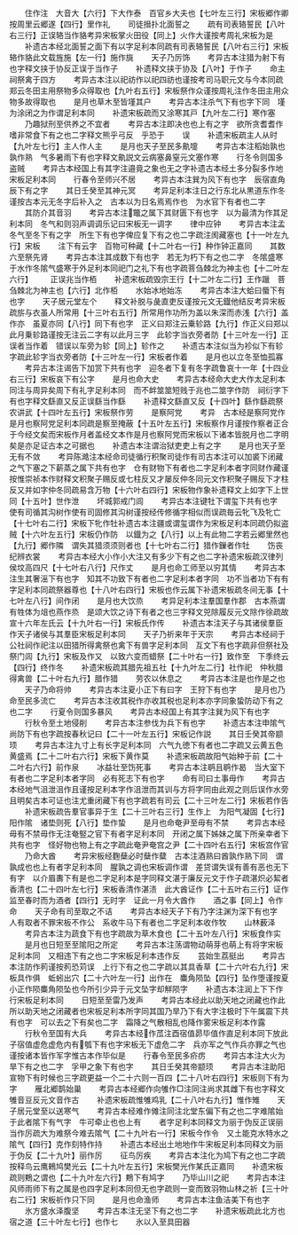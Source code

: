 <!-- { "loadSidebar": true } -->
　　住作注　大音大【六行】下大作泰　百官乡大夫也【七叶左三行】宋板郷作卿　按周里云郷遂【四行】里作礼
　　司徒搢扑北面誓之
　　疏有司表辂誓民【八叶右三行】正误辂当作貉考异宋板掌火田役【同上】火作大谨按考周礼宋板为是
　　补遗古本经北面誓之面下有以字足利本同疏有司表辂誓民【八叶右三行】宋板辂作貉此文载旌施【左一行】施作旐
　　天子乃厉饰
　　考异古本注猎为射下有也字释文挟于协反正误于当作子
　　补遗释文挟于协及【八叶】于作子
　　命主祠祭禽于四方
　　考异古本注以祀祊作以祀四祊也谨按考司马职元文与今本同疏郑云冬田主用祭物多众得取也【九叶右五行】宋板祭作众谨按周礼注作冬田主用众物多故得取也
　　是月也草木至皆墐其户
　　考异古本注杀气下有也字下同　墐为涂闭之为作谓足利本同
　　补遗宋板疏而又涂寒其戸【九叶左二行】寒作塞
　　乃趣狱刑至供养之不宜者
　　考异古本注即决也也上有之字　欲所贪耆耆作嗜非常食下有之也二字释文熊乎弓反　乎恐于
　　误
　　补遗宋板疏主人从时【九叶左七行】主人作人主
　　是月也天子至民多鼽嚏
　　考异古本注稻始孰也孰作熟　气多暑雨下有也字释文鼽説文云病塞鼻窒元文塞作寒
　　行冬令则国多盗贼
　　考异古本经国上有其字注邉竟之象也无之字补遗古本经土多分裂多作地宋板足利本同
　　行春令至师兴不居
　　考异古本注巽为风下有也字　辰宿直角辰下有之字
　　其日壬癸至其神元冥
　　考异足利本注日之行东北从黒道东作冬谨按古本元无冬字后补入之　古本以为日名焉焉作也　为水官下有者也二字
　　其防介其音羽
　　考异古本注鼈之属下其财匮下有也字　以为最清为作其足利本同　冬气和则羽声调调乐记曰宋板无一调字
　　律中应钟
　　考异古本注孟冬气至冬下有之字　所生下有也字俾应复下有之也二字疏注阂藏塞也【十一叶左九行】宋板
　　注下有云字　百物可种藏【十二叶右一行】种作钟正嘉同
　　其数六至祭先肾
　　考异古本注其成数下有也字　若无为朽下有之也二字　冬隂盛寒于水作冬隂气盛寒于外足利本同祀门之礼下有也字疏菩刍棘北为神主也【十二叶左六行】
　　正误兆当作栢
　　补遗宋板疏毁宗王行【十二叶左二行】王作躐　菩刍棘北为神主也【六行】北作栢
　　水始冰地始冻
　　考异古本注大蛤曰蜃下有也字
　　天子居元堂左个
　　释文补脱与彘直吏反谨按元文无鐡他结反考异宋板疏旂与衣虽人所常用【十三叶右五行】所常用作功所为盖以朱深而赤浅【六行】盖作亦　虽夏亦同【八行】同下有也字　正义曰郑注云乗轸路【九行】作正义曰郑以此月乗轸路谨按无注云二字有以此月三字　此轸字当衣旁者防【十三叶左一行】正误者当作着　错误以车旁为轸【同上】轸作之
　　补遗古本注似当为袗似下有轸字疏此轸字当衣旁者防【十三叶左一行】宋板者作着
　　是月也以立冬至恤孤寡
　　考异古本注谒告下加赏下共有也字　迎冬者下复有冬字疏鲁哀十一年【十四业右三行】宋板哀下有公字
　　是月也命大史
　　考异古本经命大史大作太足利本同注与周异矣周下有礼字足利本同　而不衅筮筮短贱于兆也二筮字作防　祠衍字下有也字释文繇直又反正误繇当作繇
　　补遗释文繇直又反【十四叶】繇作繇疏祭农讲武【十四叶左五行】宋板祭作劳
　　是察阿党
　　考异　古本经是察阿党作是月也察阿党足利本同疏是察至掩蔽【十五叶左五行】宋板察作月谨按作察者正合于今经文矣而宋板作月者盖经文本作是月也察阿党而宋板以下诸本皆脱月也二字明矣是亦足证古本之可据也
　　补遗古本注谓治狱吏吏上有之字
　　是月也天子至无有不敛
　　考异陈澔注本经命司徒循行积聚司徒作有司古本注可以加裘下闭藏之气下塞之下薪蒸之属下共有也字　仓有财物下有者也二字足利本者字同财作藏谨按惟崇祯本作财释文积聚子赐反或七柱反又才屡反仲冬同元文作积聚子赐反下才柱反又并如字仲冬同疏易含万物【十六叶右四行】宋板物作象补遗释文上如字下上世同【十五叶】世作泄
　　坏城郭戒门闾
　　考异古本注键牡下谓玺下共有也字　使有司循其沟树作使有司固修其沟树谨按经传修循字相似而误疏毎云牝飞及牝亡【十七叶右二行】宋板下牝作牡补遗古本注疆或谓玺谓作为宋板足利本同疏仍拟盗贼【十六叶左五行】宋板仍作防　以鐡为之【八行】以上有此物二字若云郷里然也【九行】郷作隣　谓失其猎须须则者也【十七叶右二行】猎作鏁者作牡
　　饬丧纪辨衣裳
　　考异古本经大小作小大注又有多少下有之也二字补遗宋板疏汉律列侯坟高四尺【十七叶右八行】尺作丈
　　是月也命工师至以穷其情
　　考异古本注生其奢滛下有也字　知其不功致下有者也二字足利本者字同　功不当者功下有有字足利本同疏祭器尊也【十八叶右四行】宋板也作云属下补遗宋板疏冬间无事【十七叶左八行】间作闭
　　是月也大饮烝
　　考异足利本注羣国羣作郡　古本燕谓有牲体为俎也燕作烝　是颂大饮之诗下有者之也三字释文兕除履反元文除作徐疏故宣十六年左氏云【十九叶右一行】宋板氏作传
　　补遗古本注天子与其诸侯羣臣作天子诸侯与其羣臣宋板足利本同
　　天子乃祈来年于天宗
　　考异古本经祠于公社祠作祀注以田猎所得禽祭也禽下有兽字足利本同　互文下有也字疏非但祭社及祭门闾【九行】宋板及作又　以致六变而蜡祭【二十叶右一行】致作至　下季终云【四行】终作冬
　　补遗宋板疏其腊先祖五社【十九叶左二行】社作祀　仲秋腊得禽兽【二十叶右九行】腊作猎
　　劳农以休息之
　　考异古本注是也作是之也
　　天子乃命将帅
　　考异古本注夏小正下有曰字　王狩下有也字
　　是月也乃命至民多流亡
　　考异古本注收其税作亦收其税也足利本亦字同象蛰防动下有之也二字
　　行夏令则国多暴风
　　考异古本经国上有其字注巽为风下有也字
　　行秋令至土地侵削
　　考异古本注参伐为兵下有也字
　　补遗古本注申隂气尚防下有也字疏按春秋记曰【二十一叶左五行】宋板记作説
　　其日壬癸其帝颛顼
　　考异古本注九寸上有长字足利本同　六气九徳下有者也二字疏又云黄五色黄盛焉【二十二叶右六行】宋板下黄作莫
　　补遗宋板疏故阳气始种于前【二十二叶右六行】前作泉
　　冰益壮至饬死事
　　考异古本注鹖且鹖作曷　当大室下有者也二字足利本者字同　必有死志下有也字
　　命有司曰土事毋作
　　考异古本经地气沮泄沮作且谨按足利本字作沮泄而其训与方将字同由此观之则后误作水旁且明矣古本可证也注尤重闭藏下有也字疏若有司云【二十三叶左二行】宋板若作告
　　补遗宋板疏告羣官事异于生【二十三叶右三行】生作上　为阳气凝固【七行】阳作隂　诸垫则死【八行】垫作蛰
　　是月也命奄尹至毋有不禁
　　考异古本经毋有不禁毋作无注奄竪之官下有者字足利本同　开闭之属下姊妹之属下所亲幸者下共有也字　怪好物也物上有之字疏此奄尹奄宫之尹【二十四叶右五行】宋板宫作官
　　乃命大酋
　　考异宋板经麴蘖必时蘖作糵　古本注酒熟曰酋孰作熟下同　谓孰成也也上有者字足利本同　腥孰之调也宋板调作谓　差贷谓失误有善有恶也无下有字　以介眉夀下有是也二字足利本是字同释文湛于廉反元文于作子疏湛炽必絜者香清也【二十四叶左七行】宋板香清作湛渍　此大酋证作【二十五叶右三行】证作监至春时而为酒者【四行】无时字　证此一月令大酋作
　　酒之事【同上】令作命
　　天子命有司至取之不诘
　　考异古本经天子下有乃字注渊为深下有也字　人有取者不罪宋板不作公　系收牛马下有者也二字足利本收作牧
　　山林薮泽
　　考异古本注为蔬食下有也字疏故为草木食也【二十五叶左八行】宋板食作实
　　是月也日短至至隂阳之所定
　　考异古本注荡谓物动萌芽也萌上有将字宋板足利本同　又相违下有之也二字宋板足利本违作反
　　芸始生荔挺出
　　考异古本注防作茢谨按茢恐苅误　上行下有之也二字疏以其具香草【二十六叶右九行】宋板具作俱　蚯蚓出穴【二十六叶左一行】出作在　麋角陨坠【四行】坠作堕谨按夏小正作陨麋角陨坠也今所引少异于元文坠字却觧陨字
　　补遗古本注润上下下作行宋板足利本同
　　日短至至雷乃发声
　　考异古本经此以助天地之闭藏也作此所以助天地之闭藏者也宋板足利本所字同其国乃旱乃下有大字注极时下午属震下共有也字　可以去之下有矣也二字　霜降之气散相乱也降作雾宋板足利本作露
　　行秋令至国有大兵
　　考异古本经作苽注酉宿值昴毕值作直足利本同下放此　子宿值虚危虚危内有瓠下有也字宋板无下虚危二字　兵亦军之气作兵亦罪之气也谨按诸本皆作军字惟古本作毕似是
　　行春令至民多疥疠
　　考异古本注大火为旱下有之也二字　孚甲之象下有也字
　　其日壬癸其帝颛顼
　　考异古本注助阳宣物下有时候也三字疏更益一个二十六则一百四【二十八叶右四行】宋板则下有为字
　　雁北郷鹊始巢
　　考异古本经郷作向雊作□注同注尚求其雌下有也字释文雊音豆反元文音作古
　　补遗宋板疏惟雊鸡乳【二十八叶右九行】惟作雉
　　天子居元堂至以送寒气
　　考异古本经难作傩注同注北堂东偏下有之也二字难隂始于此者隂下有气字　牛可牵止也也上有
　　者字足利本同释文为丽于伪反正误丽当作厉疏大为难祭今难去隂气【二十九叶右一行】宋板今作令　又土能克水特水之隂气【四行】克作刻特作持
　　补遗古本经出土地地作牛宋板足利本同释文为丽于伪反【二十九叶】丽作厉
　　征鸟厉疾
　　考异古本注化为鸠下有之也二字疏按释鸟云鹰鶆鸠樊光云【二十九叶左五行】宋板樊光作某氏正嘉同
　　补遗宋板疏则鷞之谓也【二十九叶左六行】鷞下有鸠字
　　乃毕山川之祀
　　考异古本注风师雨师下有之属是也四字足利本同但无也字疏则一变而致羽物山林之祈【三十叶右二行】宋板祈作只下同
　　是月也命渔师
　　考异古本注鱼洁美下有也字
　　氷方盛水泽腹坚
　　考异古本注无坚下有之也二字
　　补遗宋板疏此北方也宿之道【三十叶左七行】也作七
　　氷以入至具田器
